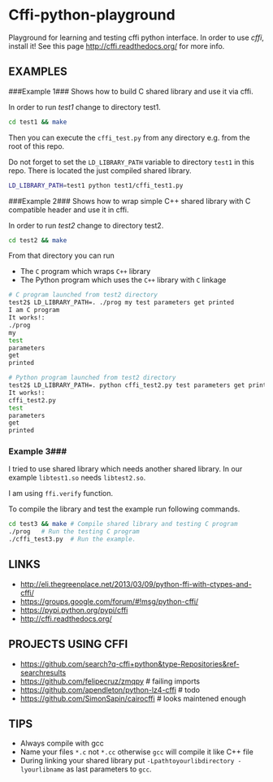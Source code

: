 Cffi-python-playground
======================
Playground for learning and testing cffi python interface.
In order to use *cffi*, install it! 
See this page http://cffi.readthedocs.org/ for more info.

EXAMPLES
--------

###Example 1###
Shows how to build C shared library and use it via cffi.

In order to run *test1* change to directory test1.

```sh
cd test1 && make
```

Then you can execute the `cffi_test.py` from any directory e.g. from the root of this repo.  

Do not forget to set the `LD_LIBRARY_PATH` variable to directory `test1` in this repo. There is located the just compiled shared library. 

```sh
LD_LIBRARY_PATH=test1 python test1/cffi_test1.py
```

###Example 2###
Shows how to wrap simple C++ shared library with C compatible header and use it in cffi.

In order to run *test2* change to directory test2.

```sh
cd test2 && make
```
From that directory you can run
* The `C` program which wraps `C++` library
* The Python program which uses the `C++` library with `C` linkage

```sh
# C program launched from test2 directory
test2$ LD_LIBRARY_PATH=. ./prog my test parameters get printed
I am C program
It works!:
./prog
my
test
parameters
get
printed
```

```sh
# Python program launched from test2 directory
test2$ LD_LIBRARY_PATH=. python cffi_test2.py test parameters get printed
It works!:
cffi_test2.py
test
parameters
get
printed
```

### Example 3###
I tried to use shared library which needs another shared library.
In our example `libtest1.so` needs `libtest2.so`.

I am using `ffi.verify` function.

To compile the library and test the example run following commands.
```sh
cd test3 && make # Compile shared library and testing C program
./prog   # Run the testing C program
./cffi_test3.py  # Run the example. 

```


LINKS
-----
* http://eli.thegreenplace.net/2013/03/09/python-ffi-with-ctypes-and-cffi/
* https://groups.google.com/forum/#!msg/python-cffi/
* https://pypi.python.org/pypi/cffi
* http://cffi.readthedocs.org/

PROJECTS USING CFFI
-------------------
* https://github.com/search?q-cffi+python&type-Repositories&ref-searchresults
* https://github.com/felipecruz/zmqpy  # failing imports
* https://github.com/apendleton/python-lz4-cffi # todo
* https://github.com/SimonSapin/cairocffi  # looks maintened enough

TIPS
----
* Always compile with gcc
* Name your files `*.c` not `*.cc` otherwise `gcc` will compile it like C++ file
* During linking your shared library put `-Lpathtoyourlibdirectory -lyourlibname` as last parameters to `gcc`.
